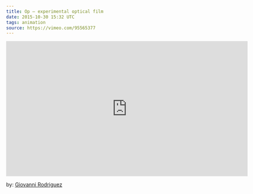 ```yaml
---
title: Op – experimental optical film
date: 2015-10-30 15:32 UTC
tags: animation
source: https://vimeo.com/95565377
---
```

<iframe src="http://player.vimeo.com/video/95565377?color=ffffff" width="658" height="370" frameborder="0" webkitAllowFullScreen mozallowfullscreen allowFullScreen></iframe>


by: [Giovanni Rodriguez](http://www.giovfx.com/)
